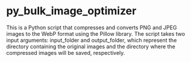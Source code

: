 # py_bulk_image_optimizer
This is a Python script that compresses and converts PNG and JPEG images to the WebP format using the Pillow library. The script takes two input arguments: input_folder and output_folder, which represent the directory containing the original images and the directory where the compressed images will be saved, respectively.
